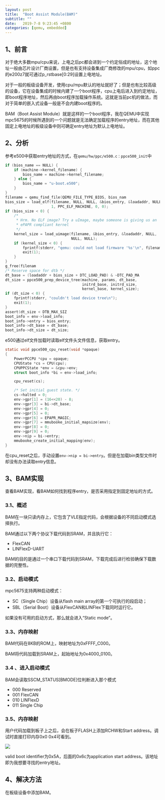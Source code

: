 ```yaml
---
layout: post
title:  "Boot Assist Module(BAM)"
subtitle: ""
date:   2019-7-8 9:23:45 +0800
categories: [qemu, embedded]
---
```


## 1、前言

对于绝大多数mpu/cpu来说，上电之后pc都会进到一个约定俗成的地址，这个地址一般由芯片设计厂商设置，但是也有支持设备集成厂商修改的mpu/cpu，如ppc的e200z7就可通过p_rstbase[0:29]设置上电地址。

对于一般的板级设备开发，使用cpu/mpu默认的地址就好了；但是也有比较高级的设备，它在设备集成的时候内建了一个boot程序，cpu上电后进入到约定地址，即boot程序地址，然后再由boot程序加载操作系统。这就是当前pc机的做法，而对于简单的嵌入式设备一般是不会内建boot程序的。

BAM（Boot Assist Module）就是这样的一个boot程序，我在QEMU中实现mpc5675的时候所遇到的一个问题就是无法确定加载程序的entry地址，而在其他固定上电地址的板级设备中则可确定entry地址为默认上电地址。

## 2、分析

参考e500中获取entry地址的方式，在`qemu/hw/ppc/e500.c：ppce500_init`中

```c
if (bios_name == NULL) {
    if (machine->kernel_filename) {
        bios_name = machine->kernel_filename;
    } else {
        bios_name = "u-boot.e500";
    }
}
filename = qemu_find_file(QEMU_FILE_TYPE_BIOS, bios_nam
bios_size = load_elf(filename, NULL, NULL, &bios_entry, &loadaddr, NULL,
                     1, PPC_ELF_MACHINE, 0, 0);
if (bios_size < 0) {
    /*
     * Hrm. No ELF image? Try a uImage, maybe someone is giving us an
     * ePAPR compliant kernel
     */
    kernel_size = load_uimage(filename, &bios_entry, &loadaddr, NULL,
                              NULL, NULL);
    if (kernel_size < 0) {
        fprintf(stderr, "qemu: could not load firmware '%s'\n", filename);
        exit(1);
    }
}
g_free(filenam
/* Reserve space for dtb */
dt_base = (loadaddr + bios_size + DTC_LOAD_PAD) & ~DTC_PAD_MA
dt_size = ppce500_prep_device_tree(machine, params, dt_base,
                                   initrd_base, initrd_size,
                                   kernel_base, kernel_size);
if (dt_size < 0) {
    fprintf(stderr, "couldn't load device tree\n");
    exit(1);
}
assert(dt_size < DTB_MAX_SIZ
boot_info = env->load_info;
boot_info->entry = bios_entry;
boot_info->dt_base = dt_base;
boot_info->dt_size = dt_size;
```

e500通过elf文件加载时读取elf文件头文件信息，获取entry。

```c
static void ppce500_cpu_reset(void *opaque)
{
    PowerPCCPU *cpu = opaque;
    CPUState *cs = CPU(cpu);
    CPUPPCState *env = &cpu->env;
    struct boot_info *bi = env->load_info;

    cpu_reset(cs);

    /* Set initial guest state. */
    cs->halted = 0;
    env->gpr[1] = (16<<20) - 8;
    env->gpr[3] = bi->dt_base;
    env->gpr[4] = 0;
    env->gpr[5] = 0;
    env->gpr[6] = EPAPR_MAGIC;
    env->gpr[7] = mmubooke_initial_mapsize(env);
    env->gpr[8] = 0;
    env->gpr[9] = 0;
    env->nip = bi->entry;
    mmubooke_create_initial_mapping(env);
}
```

在cpu_reset之后，手动设置`env->nip = bi->entry`。但是在加载bin类型文件时却没有办法读取entry信息。

## 3、BAM实现

查看BAM实现，看BAM如何找到程序entry，是否采用指定到固定地址的方式。

### 3.1、概述

BAM在一块只读内存上，它包含了VLE指定代码，会根据设备的不同启动模式选择执行。

BAM通过以下两个协议下载代码到SRAM，并且执行它：

- FlexCAN
- LINFlexD-UART

BAM的目的是通过一个串口下载代码到SRAM，下载完成后进行检验确保下载数据的完整性。

### 3.2、启动模式

mpc5675支持两种启动模式：

- SC（Single Chip）设备从flash main array的第一个可执行的段启动；
- SBL（Serial Boot）设备从FlexCAN和LINFlex下载同时运行它。

如果没有可用的启动方式，那么就会进入“Static mode”。

### 3.3、内存映射

BAM代码在8KB的ROM上，映射地址为0xFFFF_C000。

BAM将代码加载到SRAM上，起始地址为0x4000_0100。

### 3.4 、进入启动模式

BAM会读取SSCM_STATUS[BMODE]位判断进入那个模式

- 000 Reserved
- 001 FlexCAN
- 010 LINFlexD
- 011 Single Chip

### 3.5、内存映射

用户代码加载到板子上之后，会在板子FLASH上添加RCHW和Start address。调试时直接打印内存0x0 0x4可看到。

![](E:\bitbucket-code\Rickylss.github.io\pictures\BAM.png)

valid boot identifier为0x5A，后面的0x6c为application start address。该地址即为我想要寻找的entry地址。

## 4、解决方法

在板级设备中添加BAM。





